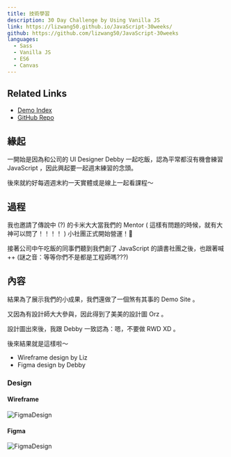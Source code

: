 ```yaml
---
title: 技術學習
description: 30 Day Challenge by Using Vanilla JS
link: https://lizwang50.github.io/JavaScript-30weeks/
github: https://github.com/lizwang50/JavaScript-30weeks
languages:
  - Sass
  - Vanilla JS
  - ES6
  - Canvas
---
```


## Related Links

- [Demo Index](https://lizwang50.github.io/JavaScript-30weeks/)
- [GitHub Repo](https://github.com/lizwang50/JavaScript-30weeks)

## 緣起

一開始是因為和公司的 UI Designer Debby 一起吃飯，認為平常都沒有機會練習 JavaScript ，因此興起要一起週末練習的念頭。

後來就約好每週週末約一天實體或是線上一起看課程～

## 過程

我也邀請了傳說中 (?) 的卡米大大當我們的 Mentor ( 這樣有問題的時候，就有大神可以問了！！！！ )
小社團正式開始營運！:tada:

接著公司中午吃飯的同事們聽到我們創了 JavaScript 的讀書社團之後，也跟著喊 ++ (謎之音：等等你們不是都是工程師嗎???)

## 內容

結果為了展示我們的小成果，我們還做了一個煞有其事的 Demo Site 。

又因為有設計師大大參與，因此得到了美美的設計圖 Orz 。

設計圖出來後，我跟 Debby 一致認為：嗯，不要做 RWD XD 。

後來結果就是這樣啦～

- Wireframe design by Liz
- Figma design by Debby

### Design

#### Wireframe

![FigmaDesign](https://lizwang50.github.io/liz-blog-vuepress/images/projects/30dayChallengeWireframe.png)

#### Figma

![FigmaDesign](https://lizwang50.github.io/liz-blog-vuepress/images/projects/30daysChallenge.png)
